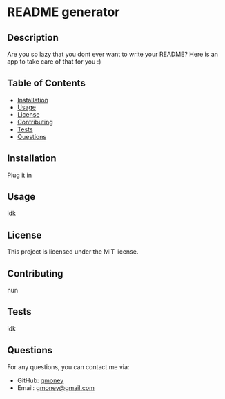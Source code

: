 
# README generator

## Description
Are you so lazy that you dont ever want to write your README? Here is an app to take care of that for you :)

## Table of Contents
- [Installation](#installation)
- [Usage](#usage)
- [License](#license)
- [Contributing](#contributing)
- [Tests](#tests)
- [Questions](#questions)

## Installation
Plug it in

## Usage
idk

## License
This project is licensed under the MIT license.

## Contributing
nun

## Tests
idk

## Questions
For any questions, you can contact me via:
- GitHub: [gmoney](https://github.com/gmoney)
- Email: gmoney@gmail.com
